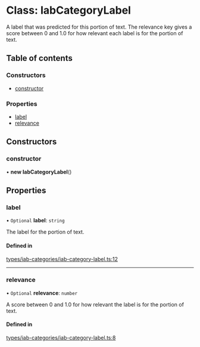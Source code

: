 # Class: IabCategoryLabel

A label that was predicted for this portion of text. The relevance key gives a score between 0 and 1.0 for how relevant each label is for the portion of text.

## Table of contents

### Constructors

- [constructor](../wiki/IabCategoryLabel#constructor)

### Properties

- [label](../wiki/IabCategoryLabel#label)
- [relevance](../wiki/IabCategoryLabel#relevance)

## Constructors

### constructor

• **new IabCategoryLabel**()

## Properties

### label

• `Optional` **label**: `string`

The label for the portion of text.

#### Defined in

[types/iab-categories/iab-category-label.ts:12](https://github.com/PhillipChaffee/assemblyai-node-sdk/blob/a493ce0/src/types/iab-categories/iab-category-label.ts#L12)

___

### relevance

• `Optional` **relevance**: `number`

A score between 0 and 1.0 for how relevant the label is for the portion of text.

#### Defined in

[types/iab-categories/iab-category-label.ts:8](https://github.com/PhillipChaffee/assemblyai-node-sdk/blob/a493ce0/src/types/iab-categories/iab-category-label.ts#L8)
